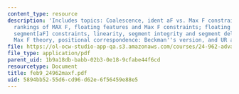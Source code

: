 ```yaml
---
content_type: resource
description: 'Includes topics: Coalescence, ident aF vs. Max F constraints, fixed
  rankings of MAX F, floating features and Max F constraints; floating tones, Max
  segment[aF] constraints, linearity, segment integrity and segment deletion in a
  Max F theory, positional correspondence: Beckman''s version, and UR and SR.'
file: https://ol-ocw-studio-app-qa.s3.amazonaws.com/courses/24-962-advanced-phonology-spring-2005/5894bb5255d6cd96d62e6f56459e88e5_feb9_24962maxf.pdf
file_type: application/pdf
parent_uid: 1b9a18db-babb-02b3-0e18-9cfabe44f6cd
resourcetype: Document
title: feb9_24962maxf.pdf
uid: 5894bb52-55d6-cd96-d62e-6f56459e88e5
---
```

